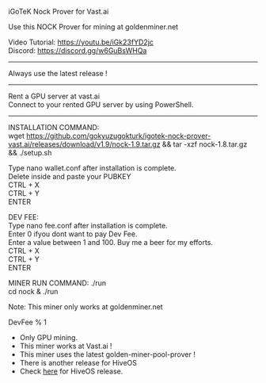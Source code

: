iGoTeK Nock Prover for Vast.ai

Use this NOCK Prover for mining at goldenminer.net

Video Tutorial: https://youtu.be/iGk23fYD2jc  
Discord: https://discord.gg/w6GuBsWHQa

*****

Always use the latest release !

*****

Rent a GPU server at vast.ai  
Connect to your rented GPU server by using PowerShell.

*****

INSTALLATION COMMAND:  
wget https://github.com/gokyuzugokturk/igotek-nock-prover-vast.ai/releases/download/v1.9/nock-1.9.tar.gz && tar -xzf nock-1.8.tar.gz && ./setup.sh

Type nano wallet.conf after installation is complete.  
Delete inside and paste your PUBKEY  
CTRL + X  
CTRL + Y  
ENTER

DEV FEE:  
Type nano fee.conf after installation is complete.  
Enter 0 ifyou dont want to pay Dev Fee.  
Enter a value between 1 and 100. Buy me a beer for my efforts.  
CTRL + X  
CTRL + Y  
ENTER

MINER RUN COMMAND: 
./run  
cd nock & ./run

Note: This miner only works at goldenminer.net

DevFee % 1

* Only GPU mining.
* This miner works at Vast.ai !
* This miner uses the latest golden-miner-pool-prover !
* There is another release for HiveOS
* Check [here](https://github.com/gokyuzugokturk/igotek-nock-prover-hiveos) for HiveOS release.


